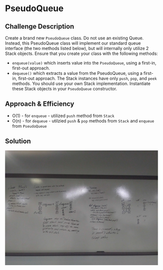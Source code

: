 # PseudoQueue

## Challenge Description
Create a brand new `PseudoQueue` class. Do not use an existing Queue. Instead, this PseudoQueue class will implement our standard queue interface (the two methods listed below), but will internally only utilize 2 Stack objects. Ensure that you create your class with the following methods:

* `enqueue(value)` which inserts value into the `PseudoQueue`, using a first-in, first-out approach.
* `dequeue()` which extracts a value from the PseudoQueue, using a first-in, first-out approach.
The Stack instances have only `push`, `pop`, and `peek` methods. You should use your own Stack implementation. Instantiate these Stack objects in your `PseudoQueue` constructor.

## Approach & Efficiency
* O(1) - for `enqueue` - utilized `push` method from `Stack`
* O(n) - for `dequeue` - utilzied `push` & `pop` methods from `Stack` and `enqueue` from `PseudoQueue`

## Solution
![PseudoQueue](./image/code11.jpg)